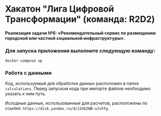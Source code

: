 # Хакатон "Лига Цифровой Трансформации" (команда: R2D2)

#### Реализация задачи №6: «‎Рекомендательный сервис по размещению городской или частной социальной инфраструктуры»‎.

### Для запуска приложения выполните следующую команду:

`docker-compose up`

### Работа с данными

Код, используемый для обработки данных расположен в папке `calculations`.
Перед запуском кода при импорте файлов необходимо указать к ним путь.

Исходные данные, использованные для расчетов, расположены по ссылке: `https://disk.yandex.ru/d/i5XbZWB-uJvFFg`.
